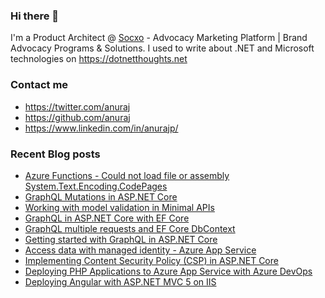 ### Hi there 👋

I'm a Product Architect @ [Socxo](https://www.socxo.com/) - Advocacy Marketing Platform | Brand Advocacy Programs &amp; Solutions. I used to write about .NET and Microsoft technologies on https://dotnetthoughts.net

### Contact me
* https://twitter.com/anuraj
* https://github.com/anuraj
* https://www.linkedin.com/in/anurajp/

### Recent Blog posts
<!-- BLOGPOSTS:START -->
- [Azure Functions - Could not load file or assembly System.Text.Encoding.CodePages](https://dotnetthoughts.net/azure-functions-could-not-load-file-or-assembly/)
- [GraphQL Mutations in ASP.NET Core](https://dotnetthoughts.net/graphql-mutations-in-aspnetcore/)
- [Working with model validation in Minimal APIs](https://dotnetthoughts.net/working-model-validation-in-minimal-api/)
- [GraphQL in ASP.NET Core with EF Core](https://dotnetthoughts.net/graphql-in-aspnetcore-with-efcore/)
- [GraphQL multiple requests and EF Core DbContext](https://dotnetthoughts.net/graphql-multiple-operations-and-efcore/)
- [Getting started with GraphQL in ASP.NET Core](https://dotnetthoughts.net/getting-started-with-graphql-aspnetcore/)
- [Access data with managed identity - Azure App Service](https://dotnetthoughts.net/access-data-with-managed-identity-azure-app-service/)
- [Implementing Content Security Policy (CSP) in ASP.NET Core](https://dotnetthoughts.net/implementing-content-security-policy-in-aspnetcore/)
- [Deploying PHP Applications to Azure App Service with Azure DevOps](https://dotnetthoughts.net/deploying-php-app-to-appservice-with-azure-devops/)
- [Deploying Angular with ASP.​NET MVC 5 on IIS](https://dotnetthoughts.net/deploying-angular-with-asp-net-mvc-5-on-iis/)
<!-- BLOGPOSTS:END -->
